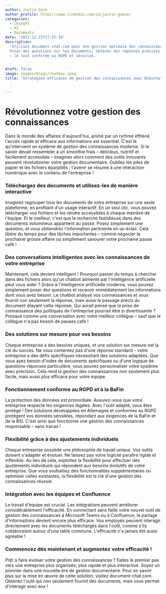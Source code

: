 ```yaml
---
author: Justin Güse
author_profile: https://www.linkedin.com/in/justin-guese/
categories:
  - ChatGPT
  - KI
  - Documents
date: '2021-12-23T17:22:19'
description:
  'Utilisez document-chat.com pour une gestion optimale des connaissances !
  Posez des questions sur les documents, obtenez des réponses précises et des téléchargements
  – le tout conforme au RGPD et sécurisé.

  '
draft: false
image: images/blogs/chatbox.jpeg
title: 'Stratégies efficaces de gestion des connaissances avec Dokuchat.de

  '
---
```


# Révolutionnez votre gestion des connaissances

Dans le monde des affaires d'aujourd'hui, animé par un rythme effréné, l'accès rapide et efficace aux informations est essentiel. C'est là qu'intervient un système de gestion des connaissances moderne. Si le savoir devait ressembler à un smoothie frais – délicieux, nutritif et facilement accessible – imaginez alors comment des outils innovants peuvent révolutionner votre gestion documentaire. Oubliez les piles de papier et les fichiers éparpillés ; l'avenir se résume à une interaction numérique avec le contenu de l'entreprise !

### Téléchargez des documents et utilisez-les de manière interactive

Imaginez regrouper tous les documents de votre entreprise sur une seule plateforme, en profitant d'un usage interactif. En un seul clic, vous pouvez télécharger vos fichiers et les rendre accessibles à chaque membre de l'équipe. Et le meilleur, c'est que la recherche fastidieuse dans des documents volumineux appartient au passé. Posez simplement une question, et vous obtiendrez l'information pertinente en un éclair. Cela libère du temps pour des tâches importantes – comme négocier la prochaine grosse affaire ou simplement savourer votre prochaine pause café !

### Des conversations intelligentes avec les connaissances de votre entreprise

Maintenant, cela devient intelligent ! Pourquoi passer du temps à chercher dans des fichiers alors qu'un chatbot alimenté par l'intelligence artificielle peut vous aider ? Grâce à l'intelligence artificielle moderne, vous pouvez simplement poser des questions et recevoir immédiatement les informations dont vous avez besoin. Le chatbot analyse vos connaissances et vous fournit non seulement la réponse, mais aussi le passage précis du document étayant cette réponse. Qui aurait pensé que la prise de connaissance des politiques de l'entreprise pourrait être si divertissante ? Presque comme une conversation avec votre meilleur collègue – sauf que le collègue n'a pas besoin de pauses café !

### Des solutions sur mesure pour vos besoins

Chaque entreprise a des besoins uniques, et une solution sur mesure est la clé du succès. Ne vous contentez pas d'une réponse standard – votre entreprise a des défis spécifiques nécessitant des solutions adaptées. Que vous ayez besoin d'index de documents spécifiques ou d'une logique de questions-réponses particulière, vous pouvez personnaliser votre système avec précision. Cela rend la gestion des connaissances non seulement plus facile, mais aussi plus efficace pour votre équipe.

### Fonctionnement conforme au RGPD et à la BaFin

La protection des données est primordiale. Assurez-vous que votre entreprise respecte les exigences légales. Avec l'outil adapté, vous êtes protégé ! Des solutions développées en Allemagne et conformes au RGPD protègent vos données sensibles, répondant aux exigences de la BaFin et de la BSI. C'est ainsi que fonctionne une gestion des connaissances responsable – sans tracas !

### Flexibilité grâce à des ajustements individuels

Chaque entreprise possède une philosophie de travail unique. Vos outils doivent s'adapter et évoluer. Ne laissez pas votre logiciel paraître rigide et inflexible. Au lieu de cela, exploitez la flexibilité pour effectuer des ajustements individuels qui répondent aux besoins évolutifs de votre entreprise. Que vous souhaitiez des fonctionnalités supplémentaires ou optimiser celles existantes, la flexibilité est la clé d'une gestion des connaissances réussie.

### Intégration avec les équipes et Confluence

Le travail d'équipe est crucial. Les intégrations peuvent améliorer considérablement l'efficacité. En connectant sans faille votre nouvel outil de gestion des connaissances à Microsoft Teams ou à Confluence, le partage d'informations devient encore plus efficace. Vos employés peuvent interagir directement avec les documents téléchargés dans l'outil, comme s'ils collaboraient autour d'une table commune. L'efficacité n'a jamais été aussi agréable !

### Commencez dès maintenant et augmentez votre efficacité !

Prêt à faire évoluer votre gestion des connaissances ? Faites le premier pas vers une entreprise plus organisée, plus rapide et plus interactive. Soyez un pionnier dans une nouvelle ère de gestion documentaire. Pour en savoir plus sur la mise en œuvre de cette solution, visitez document-chat.com. Obtenez l'outil qui non seulement fournit des documents, mais vous permet d'interagir avec eux !
